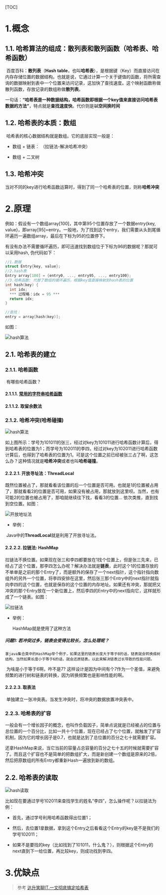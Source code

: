 

[TOC]

# 1.概念

## 1.1. 哈希算法的组成：散列表和散列函数（哈希表、哈希函数）

​	百度百科：**散列表**（**Hash table**，也叫**哈希表**），是根据键（Key）而直接访问在内存存储位置的数据结构。也就是说，它通过计算一个关于键值的函数，将所需查询的数据映射到表中一个位置来访问记录，这加快了查找速度。这个映射函数称做散列函数，存放记录的数组称做**散列表**。

​	一句话：**“哈希表是一种数据结构，哈希函数即根据一个key值来直接访问哈希表数据的方法”**，特点就是**查找速度快**。代价则是**以空间换时间**



## 1.2. 哈希表的本质：数组

​	哈希表的核心数据结构就是数组。它的底层实现一般是：

* 数组 + 链表： 	（拉链法-解决哈希冲突）

* 数组 + 二叉树

## 1.3. 哈希冲突

​	当对不同的key进行哈希函数运算时，得到了同一个哈希表的位置，则称**哈希冲突**

# 2.原理

​	例如：假设有一个数组array[100]，其中第95个位置存放了一个数据entry{key, value}，即array[95]=entry。一般地，为了找到这个entry，我们需要从头到尾循环遍历一遍数组array，最后在下标为95的位置停下。

​	有没有办法不需要循环遍历，即可迅速找到数组位于下标为96的数据呢？那就可以采用hash, 伪代码如下：

```c
//1.数据
struct Entry{key, value};
//2.hash表
Entry array[100] = {entry0, ..., entry95, ..., entry100};
//3.哈希函数: 代替了数组的循环遍历，根据key值直接映射到hash表的位置
int hash(key) {
  int idx;
  *** 过程略：idx = 95 ***
  return idx;
}

//查找：
entry = array[hash(key)];
```

如图：

![hash算法](images/hash原理.jpeg)

## 2.1. 哈希表的建立

### 2.1.1. 哈希函数

​	有哪些哈希函数？

#### 2.1.1.1. [常用的字符串哈希函数](常用的字符串哈希函数.md)

#### 2.1.1.2. 取留余数法



### 2.1.2. 哈希冲突(哈希碰撞)

![hash算法](images/hash冲突.jpeg)

​	如上图所示：学号为101011的张三，经过对key为101011进行哈希函数计算后，得到哈希表的位置为1；而学号为102011的李四，经过对key为102011进行哈希函数计算后，也得到了哈希表的位置为1。可是这个位置之前已经被张三占了啊，这怎么办？这种情况就是**哈希冲突**或者也叫**哈希碰撞**。



#### 2.2.2.1. 开放寻址法：ThreadLocal

​	既然位置被占了，那就看看该位置的后一个位置是否可用。也就是1的位置被占用了，那就看看2的位置是否可用，如果没有被占用，那就放到这里呗。当然，也有可能2的位置也被占用了，那咱就继续往下找，看看3的位置... 依次类推，直到找到空位置。如图：

![开放地址法](images/开放地址法.jpeg)

* 举例：

​		Java中的**ThreadLocal**就是利用了开放寻址法。



#### 2.2.2.2. 拉链法: HashMap

​	拉链法不换位置。如果现在张三和李四都要放在1找个位置上，但是张三先来，已经占了这个位置，那李四怎么办呢？解决办法就是**链表**，此时这个1的位置存放的不单单是之前的那个Entry了，而是额外的保存了一个next指针，这个指针指向数组外的另外一个位置，将李四安排在这里，然后张三那个Entry中的next指针就指向李四的这个位置，也就是保存的这个位置的内存地址。如果还有冲突，那就把又冲突的那个Entry放在一个新位置上，然后李四的Entry中的next指向它，这样就形成了一个链表。如图：

![拉链法](images/拉链法.jpeg)

* 举例：

  HashMap就是使用了这种方法

  

##### 问题1:  若冲突过多，链表会变得比较长，怎么处理呢？

  	拿java集合类中的HashMap举个例子，如果这里的链表长度大于等于8的话，链表就会转换成树结构，当然如果长度小于等于6的话，就会还原链表。以此来解决链表过长导致的性能问题。

​	为啥是小于等于6啊，咋不是7? 这样设计是因为中间有个7作为一个差值，来避免频繁的进行树和链表的转换，因为转换频繁也是影响性能的啊。



#### 2.2.2.3. 取表法

​	单独建立一张冲突表。当发生冲突时，将冲突的数据放置冲突表中。



### 2.2.3. 哈希表的扩容

​	一般会有一个增长因子的概念，也叫作负载因子，简单点说就是已经被占的位置与总位置的一个百分比，比如一共十个位置，现在已经占了七个位置，就触发了扩容机制，因为它的增长因子是0.7，也就是达到了总位置的百分之七十就需要扩容。

​	还拿HashMap来说，当它当前的容量占总容量的百分之七十五的时候就需要扩容了。而且这个扩容也不是简单的把数组扩大，而是新创建一个数组是原来的2倍，然后把原数组的所有Entry都重新Hash一遍放到新的数组。



## 2.2. 哈希表的读取

![hash读取](images/hash读取.jpeg)

​	比如现在要通过学号102011来查找学生的姓名“李四”，怎么操作呢？以拉链法为例：

* 首先，通过学号利用哈希函数得出位置1；

* 然后，去位置1拿数据，拿到这个Entry之后看看这个Entry的key是不是我们的学号102011；

* 如果不是要找的key（比如找到了101011，什么鬼？），则根据这个Entry的next直到下一给位置，再比较key，则成功找到李四。

# 3.优缺点



> 参考
> [达升笑聊IT.一文彻底搞定哈希表](https://www.toutiao.com/a6769348065858945543/?tt_from=copy_link&utm_campaign=client_share&timestamp=1576730168&app=news_article_lite&utm_source=copy_link&utm_medium=toutiao_ios&req_id=20191219123608010129032201040AC0C3&group_id=6769348065858945543)